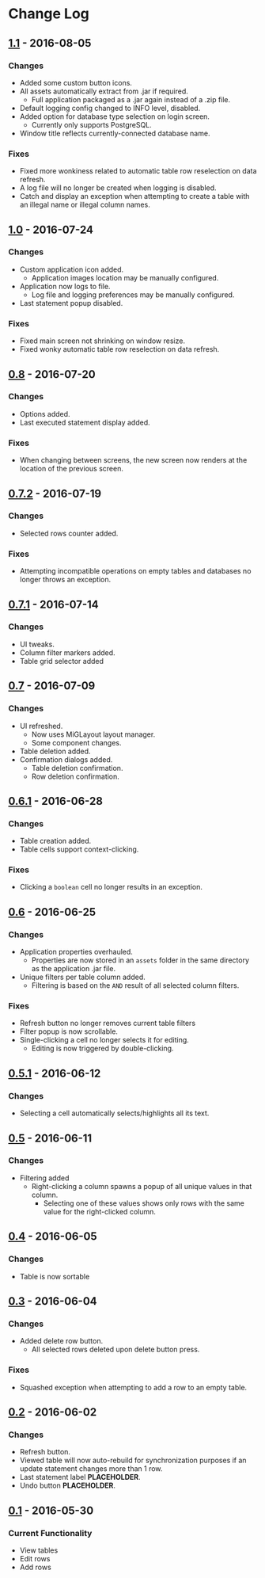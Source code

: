 # Change Log

## [1.1] - 2016-08-05
### Changes
* Added some custom button icons.
* All assets automatically extract from .jar if required.
	* Full application packaged as a .jar again instead of a .zip file.
* Default logging config changed to INFO level, disabled.
* Added option for database type selection on login screen.
	* Currently only supports PostgreSQL.
* Window title reflects currently-connected database name.

### Fixes
* Fixed more wonkiness related to automatic table row reselection on data refresh.
* A log file will no longer be created when logging is disabled.
* Catch and display an exception when attempting to create a table with an illegal name or illegal column names.


## [1.0] - 2016-07-24
### Changes
* Custom application icon added.
	* Application images location may be manually configured.
* Application now logs to file.
	* Log file and logging preferences may be manually configured.
* Last statement popup disabled.

### Fixes
* Fixed main screen not shrinking on window resize.
* Fixed wonky automatic table row reselection on data refresh.


## [0.8] - 2016-07-20
### Changes
* Options added.
* Last executed statement display added.

### Fixes
* When changing between screens, the new screen now renders at the location of the previous screen.


## [0.7.2] - 2016-07-19
### Changes
* Selected rows counter added.

### Fixes
* Attempting incompatible operations on empty tables and databases no longer throws an exception.


## [0.7.1] - 2016-07-14
### Changes
* UI tweaks.
* Column filter markers added.
* Table grid selector added


## [0.7] - 2016-07-09
### Changes
* UI refreshed.
	* Now uses MiGLayout layout manager.
	* Some component changes.
* Table deletion added.
* Confirmation dialogs added.
	* Table deletion confirmation.
	* Row deletion confirmation.


## [0.6.1] - 2016-06-28
### Changes
* Table creation added.
* Table cells support context-clicking.

### Fixes
* Clicking a `boolean` cell no longer results in an exception.


## [0.6] - 2016-06-25
### Changes
* Application properties overhauled.
	* Properties are now stored in an `assets` folder in the same directory as the application .jar file.
* Unique filters per table column added.
	* Filtering is based on the `AND` result of all selected column filters.

### Fixes
* Refresh button no longer removes current table filters
* Filter popup is now scrollable.
* Single-clicking a cell no longer selects it for editing.
	* Editing is now triggered by double-clicking.


## [0.5.1] - 2016-06-12
### Changes
* Selecting a cell automatically selects/highlights all its text.


## [0.5] - 2016-06-11
### Changes
* Filtering added
	* Right-clicking a column spawns a popup of all unique values in that column.
		* Selecting one of these values shows only rows with the same value for the right-clicked column.


## [0.4] - 2016-06-05
### Changes
* Table is now sortable


## [0.3] - 2016-06-04
### Changes
* Added delete row button.
	* All selected rows deleted upon delete button press.

### Fixes
* Squashed exception when attempting to add a row to an empty table.


## [0.2] - 2016-06-02
### Changes
* Refresh button.
* Viewed table will now auto-rebuild for synchronization purposes if an update statement changes more than 1 row.
* Last statement label **PLACEHOLDER**.
* Undo button **PLACEHOLDER**.


## [0.1] - 2016-05-30
### Current Functionality
* View tables
* Edit rows
* Add rows


[1.1]: https://github.com/kkorolyov/SQLObViewer/releases/tag/v1.1
[1.0]: https://github.com/kkorolyov/SQLObViewer/releases/tag/v1.0
[0.8]: https://github.com/kkorolyov/SQLObViewer/releases/tag/v0.8
[0.7.2]: https://github.com/kkorolyov/SQLObViewer/releases/tag/v0.7.2
[0.7.1]: https://github.com/kkorolyov/SQLObViewer/releases/tag/v0.7.1
[0.7]: https://github.com/kkorolyov/SQLObViewer/releases/tag/v0.7
[0.6.1]: https://github.com/kkorolyov/SQLObViewer/releases/tag/v0.6.1
[0.6]: https://github.com/kkorolyov/SQLObViewer/releases/tag/v0.6
[0.5.1]: https://github.com/kkorolyov/SQLObViewer/releases/tag/v0.5.1
[0.5]: https://github.com/kkorolyov/SQLObViewer/releases/tag/v0.5
[0.4]: https://github.com/kkorolyov/SQLObViewer/releases/tag/v0.4
[0.3]: https://github.com/kkorolyov/SQLObViewer/releases/tag/v0.3
[0.2]: https://github.com/kkorolyov/SQLObViewer/releases/tag/v0.2
[0.1]: https://github.com/kkorolyov/SQLObViewer/releases/tag/v0.1
